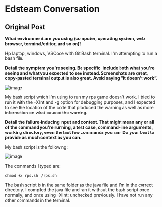 # **Edsteam Conversation**
## Original Post

**What environment are you using (computer, operating system, web browser, terminal/editor, and so on)?**

Hp laptop, windows, VSCode with Git Bash terminal. I'm attempting to run a bash file.

**Detail the symptom you're seeing. Be specific; include both what you're seeing and what you expected to see instead. Screenshots are great, copy-pasted terminal output is also great. Avoid saying “it doesn't work”.**

![image](https://github.com/beachu23/cse15l-lab-reports/assets/130091977/6cf9815a-2ab7-4d72-a4fe-584900675cec)

My bash script which I'm using to run my rps game doesn't work. I tried to run it with the -Xlint and -g option for debugging purposes, and I expected to see the location of the code that produced the warning as well as more information on what caused the warning. 

**Detail the failure-inducing input and context. That might mean any or all of the command you're running, a test case, command-line arguments, working directory, even the last few commands you ran. Do your best to provide as much context as you can.**

My bash script is the following: 

![image](https://github.com/beachu23/cse15l-lab-reports/assets/130091977/ab44f9fc-fd76-4c66-b920-157e9cebda6b)

The commands I typed are:

```chmod +x rps.sh```
```./rps.sh```

The bash script is in the same folder as the java file and I'm in the correct directory. I compiled the java file and ran it without the bash script once normally, and once using -Xlint: unchecked previously. I have not run any other commands in the terminal.
